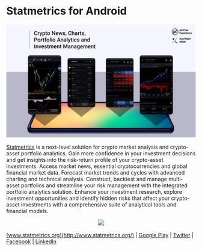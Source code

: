 # Statmetrics for Android
<img src="https://raw.githubusercontent.com/Vinnitschenko/Statmetrics-Crypto-Android/master/statmetrics.jpg">


[Statmetrics](http://www.statmetrics.org/) is a next-level solution for crypto market analysis and crypto-asset portfolio analytics. Gain more confidence in your investment decisions and get insights into the risk-return profile of your crypto-asset investments. Access market news, essential cryptocurrencies and global financial market data. Forecast market trends and cycles with advanced charting and technical analysis. Construct, backtest and manage multi-asset portfolios and streamline your risk management with the integrated portfolio analytics solution. Enhance your investment research, explore investment opportunities and identify hidden risks that affect your crypto-asset investments with a comprehensive suite of analytical tools and financial models.


<p align="center">  
<a href="https://play.google.com/store/apps/details?id=org.statmetrics.app.cryptocurrency"><img src="https://play.google.com/intl/en_us/badges/static/images/badges/en_badge_web_generic.png" height="120"></a>
</p>

[www.statmetrics.org](http://www.statmetrics.org/) | 
[Google Play](https://play.google.com/store/apps/details?id=org.statmetrics.app.cryptocurrency) | 
[Twitter](https://twitter.com/statmetrics) | 
[Facebook](https://www.facebook.com/Statmetrics-110841637303428/) | [LinkedIn](https://www.linkedin.com/company/statmetrics/)

